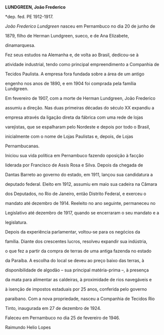 **LUNDGREEN, João Frederico**



\*dep. fed. PE 1912-1917.



*João Frederico Lundgreen* nasceu em Pernambuco no dia 20 de junho de

1879, filho de Herman Lundgreen, sueco, e de Ana Elizabete,

dinamarquesa.



Fez seus estudos na Alemanha e, de volta ao Brasil, dedicou-se à

atividade industrial, tendo como principal empreendimento a Companhia de

Tecidos Paulista. A empresa fora fundada sobre a área de um antigo

engenho nos anos de 1890, e em 1904 foi comprada pela família Lundgreen.

Em fevereiro de 1907, com a morte de Herman Lundgreen, João Frederico

assumiu a direção. Nas duas primeiras décadas do século XX expandiu a

empresa através da ligação direta da fábrica com uma rede de lojas

varejistas, que se espalharam pelo Nordeste e depois por todo o Brasil,

inicialmente com o nome de Lojas Paulistas e, depois, de Lojas

Pernambucanas.



Iniciou sua vida política em Pernambuco fazendo oposição à facção

liderada por Francisco de Assis Rosa e Silva. Depois da chegada de

Dantas Barreto ao governo do estado, em 1911, lançou sua candidatura a

deputado federal. Eleito em 1912, assumiu em maio sua cadeira na Câmara

dos Deputados, no Rio de Janeiro, então Distrito Federal, e exerceu o

mandato até dezembro de 1914. Reeleito no ano seguinte, permaneceu no

Legislativo até dezembro de 1917, quando se encerraram o seu mandato e a

legislatura.



Depois da experiência parlamentar, voltou-se para os negócios da

família. Diante dos crescentes lucros, resolveu expandir sua indústria,

o que fez a partir da compra de terras de uma antiga fazenda no estado

da Paraíba. A escolha do local se deveu ao preço baixo das terras, à

disponibilidade de algodão – sua principal matéria-prima –, à presença

da mata para alimentar as caldeiras, à proximidade de rios navegáveis e

à isenção de impostos estaduais por 25 anos, conferida pelo governo

paraibano. Com a nova propriedade, nasceu a Companhia de Tecidos Rio

Tinto, inaugurada em 27 de dezembro de 1924.



Faleceu em Pernambuco no dia 25 de fevereiro de 1946.



Raimundo Helio Lopes



